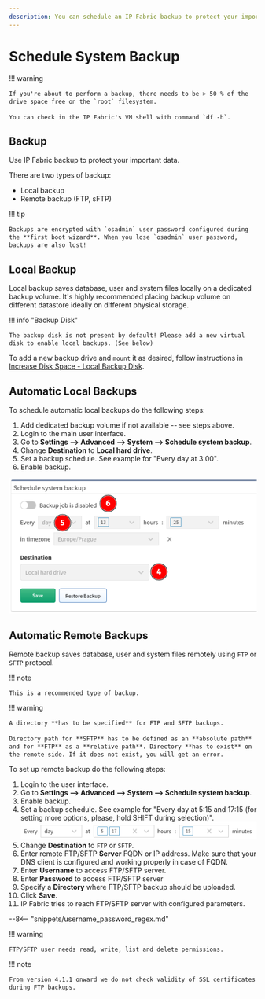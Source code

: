 ```yaml
---
description: You can schedule an IP Fabric backup to protect your important data locally or remotely.
---
```


# Schedule System Backup
!!! warning

    If you're about to perform a backup, there needs to be > 50 % of the drive space free on the `root` filesystem.
    
    You can check in the IP Fabric's VM shell with command `df -h`.

## Backup

Use IP Fabric backup to protect your important data.

There are two types of backup:

- Local backup
- Remote backup (FTP, sFTP)

!!! tip

    Backups are encrypted with `osadmin` user password configured during the **first boot wizard**. When you lose `osadmin` user password, backups are also lost!

## Local Backup

Local backup saves database, user and system files locally on a dedicated backup volume. It's highly recommended placing backup volume on different datastore ideally on different physical storage.

!!! info "Backup Disk"

    The backup disk is not present by default! Please add a new virtual disk to enable local backups. (See below)

To add a new backup drive and `mount` it as desired, follow instructions in [Increase Disk Space - Local Backup Disk](../../../System_Administration/increase_disk_space.md#local-backup-disk).

## Automatic Local Backups

To schedule automatic local backups do the following steps:

1. Add dedicated backup volume if not available -- see steps above.
1. Login to the main user interface.
1. Go to **Settings --> Advanced --> System --> Schedule system backup**.
1. Change **Destination** to **Local hard drive**.
1. Set a backup schedule. See example for "Every day at 3:00".
1. Enable backup.

![Schedule local backup](system_backup/schedule_local_backup.png)

## Automatic Remote Backups

Remote backup saves database, user and system files remotely using `FTP` or `SFTP` protocol.

!!! note

    This is a recommended type of backup.

!!! warning

    A directory **has to be specified** for FTP and SFTP backups.

    Directory path for **SFTP** has to be defined as an **absolute path** and for **FTP** as a **relative path**. Directory **has to exist** on the remote side. If it does not exist, you will get an error.

To set up remote backup do the following steps:

1. Login to the user interface.
1. Go to **Settings --> Advanced --> System --> Schedule system backup**.
1. Enable backup.
1. Set a backup schedule. See example for "Every day at 5:15 and 17:15 (for setting more options, please, hold SHIFT during selection)".
   ![backup schedule](system_backup/backup_schedule.png)
1. Change **Destination** to `FTP` or `SFTP`.
1. Enter remote FTP/SFTP **Server** FQDN or IP address. Make sure that your DNS client is configured and working properly in case of FQDN.
1. Enter **Username** to access FTP/SFTP server.
1. Enter **Password** to access FTP/SFTP server
1. Specify a **Directory** where FTP/SFTP backup should be uploaded.
1. Click **Save**.
1. IP Fabric tries to reach FTP/SFTP server with configured parameters.

--8<-- "snippets/username_password_regex.md"

!!! warning

    FTP/SFTP user needs read, write, list and delete permissions.

!!! note

    From version 4.1.1 onward we do not check validity of SSL certificates during FTP backups.
